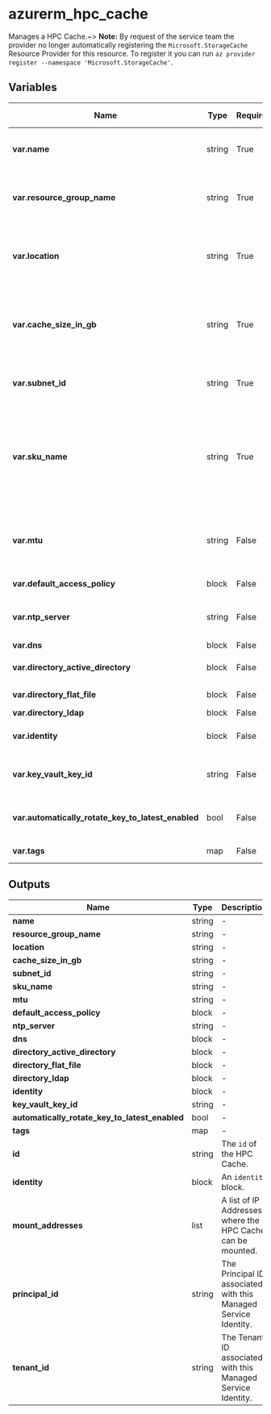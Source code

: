 # azurerm_hpc_cache

Manages a HPC Cache.~> **Note:** By request of the service team the provider no longer automatically registering the `Microsoft.StorageCache` Resource Provider for this resource. To register it you can run `az provider register --namespace 'Microsoft.StorageCache'`.

## Variables

| Name | Type | Required? | Default  | possible values | Description |
| ---- | ---- | --------- | -------- | ----------- | ----------- |
| **var.name** | string | True | -  |  -  | The name of the HPC Cache. Changing this forces a new resource to be created. | 
| **var.resource_group_name** | string | True | -  |  -  | The name of the Resource Group in which to create the HPC Cache. Changing this forces a new resource to be created. | 
| **var.location** | string | True | -  |  -  | Specifies the supported Azure Region where the HPC Cache should be created. Changing this forces a new resource to be created. | 
| **var.cache_size_in_gb** | string | True | -  |  `3072`, `6144`, `12288`, `21623`, `24576`, `43246`, `49152`, `86491`  | The size of the HPC Cache, in GB. Possible values are `3072`, `6144`, `12288`, `21623`, `24576`, `43246`, `49152` and `86491`. Changing this forces a new resource to be created. | 
| **var.subnet_id** | string | True | -  |  -  | The ID of the Subnet for the HPC Cache. Changing this forces a new resource to be created. | 
| **var.sku_name** | string | True | -  |  `Standard_2G`, `Standard_4G`, `Standard_8G`, `Standard_L4_5G`, `Standard_L9G`, `Standard_L16G`  | The SKU of HPC Cache to use. Possible values are (ReadWrite) - `Standard_2G`, `Standard_4G` `Standard_8G` or (ReadOnly) - `Standard_L4_5G`, `Standard_L9G`, and `Standard_L16G`. Changing this forces a new resource to be created. | 
| **var.mtu** | string | False | `1500`  |  -  | The IPv4 maximum transmission unit configured for the subnet of the HPC Cache. Possible values range from 576 - 1500. Defaults to `1500`. | 
| **var.default_access_policy** | block | False | -  |  -  | A `default_access_policy` block. | 
| **var.ntp_server** | string | False | `time.windows.com`  |  -  | The NTP server IP Address or FQDN for the HPC Cache. Defaults to `time.windows.com`. | 
| **var.dns** | block | False | -  |  -  | A `dns` block. | 
| **var.directory_active_directory** | block | False | -  |  -  | A `directory_active_directory` block. | 
| **var.directory_flat_file** | block | False | -  |  -  | A `directory_flat_file` block. | 
| **var.directory_ldap** | block | False | -  |  -  | A `directory_ldap` block. | 
| **var.identity** | block | False | -  |  -  | An `identity` block. Changing this forces a new resource to be created. | 
| **var.key_vault_key_id** | string | False | -  |  -  | The ID of the Key Vault Key which should be used to encrypt the data in this HPC Cache. | 
| **var.automatically_rotate_key_to_latest_enabled** | bool | False | -  |  -  | Specifies whether the HPC Cache automatically rotates Encryption Key to the latest version. | 
| **var.tags** | map | False | -  |  -  | A mapping of tags to assign to the HPC Cache. | 



## Outputs

| Name | Type | Description |
| ---- | ---- | --------- | 
| **name** | string  | - | 
| **resource_group_name** | string  | - | 
| **location** | string  | - | 
| **cache_size_in_gb** | string  | - | 
| **subnet_id** | string  | - | 
| **sku_name** | string  | - | 
| **mtu** | string  | - | 
| **default_access_policy** | block  | - | 
| **ntp_server** | string  | - | 
| **dns** | block  | - | 
| **directory_active_directory** | block  | - | 
| **directory_flat_file** | block  | - | 
| **directory_ldap** | block  | - | 
| **identity** | block  | - | 
| **key_vault_key_id** | string  | - | 
| **automatically_rotate_key_to_latest_enabled** | bool  | - | 
| **tags** | map  | - | 
| **id** | string  | The `id` of the HPC Cache. | 
| **identity** | block  | An `identity` block. | 
| **mount_addresses** | list  | A list of IP Addresses where the HPC Cache can be mounted. | 
| **principal_id** | string  | The Principal ID associated with this Managed Service Identity. | 
| **tenant_id** | string  | The Tenant ID associated with this Managed Service Identity. | 